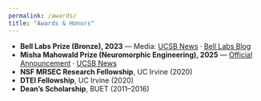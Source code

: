 ```yaml
---
permalink: /awards/
title: "Awards & Honors"
---
```


- **Bell Labs Prize (Bronze), 2023** — Media: [UCSB News](https://engineering.ucsb.edu/news/ece-professor-and-phd-student-win-bronze-medal-bell-labs-prize-competition) · [Bell Labs Blog](https://www.bell-labs.com/institute/blog/bell-labs-prize-winners-close-the-thz-gap-with-inexpensive-harmonic-sensors/)
- **Misha Mahowald Prize (Neuromorphic Engineering), 2025** — [Official Announcement](https://www.mahowaldprize.org/prize-awards/prizes-2025) · [UCSB News](https://www.ece.ucsb.edu/news/all/2025/camsaris-opus-lab-misha-mahowald-prize)
- **NSF MRSEC Research Fellowship**, UC Irvine (2020)
- **DTEI Fellowship**, UC Irvine (2020)
- **Dean’s Scholarship**, BUET (2011–2016)
